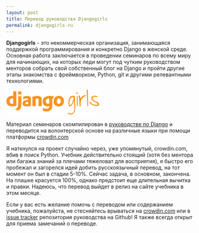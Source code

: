 ```yaml
---
layout: post
title: Перевод руководства Djangogirls
permalink: djangogirls-ru
---
```


**Djangogirls** - это некоммерческая организация, занимающаяся поддержкой программирования и конкретно Django в женской среде. Основная работа заключается в проведении семинаров по всему миру для начинающих, на которых леди могут под чутким руководством менторов собрать свой собственный блог на Django и пройти другие этапы знакомства с фреймворком, Python, git и другими релевантными технологиями.

![center](../assets/2015-04-21-djangogirls-ru/djangogirls_logo.png)

Материал семинаров скомпилирован в [руководстве по Django][1] и переводится на волонтерской основе на различные языки при помощи платформы [crowdin.com][2]

Я наткнулся на проект случайно через, уже упомянутый, crowdin.com, вбив в поиск Python. Учебник действительно стоящий (хотя без ментора или багажа знаний за плечами тяжеловат для восприятия), я быстро его пробежал и загорелся идей добить русскоязычный перевод, на тот момент он был в стадии 5-10%. Сейчас задача, в основном, закончена. На плашке красуется 100%, однако предстоит еще длительная вычитка и правки. Надеюсь, что перевод выйдет в релиз на сайте учебника в этом месяце.

Если у вас есть желание помочь с переводом или содержанием учебника, пожалуйста, не стесняйтесь врываться на [crowdin.com][2] или в [issue tracker][3] репозитория руководства на Github! Я также всегда открыт для приема замечаний о переводе.

  [1]: http://tutorial.djangogirls.org/en/index.html
  [2]: https://crowdin.com/project/django-girls-tutorial
  [3]: https://github.com/DjangoGirls/tutorial/issues/new
